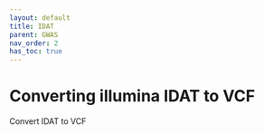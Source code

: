 ```yaml
---
layout: default
title: IDAT
parent: GWAS
nav_order: 2
has_toc: true
---
```


# Converting illumina IDAT to VCF

Convert IDAT to VCF